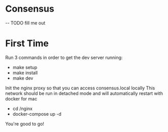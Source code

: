 # Consensus
-- TODO fill me out

# First Time
Run 3 commands in order to get the dev server running:
- make setup
- make install
- make dev

Init the nginx proxy so that you can access consensus.local locally
This network should be run in detached mode and will automatically restart with docker for mac
- cd /nginx
- docker-compose up -d

You're good to go!


